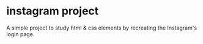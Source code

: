 # instagram project

A simple project to study html & css elements by recreating the Instagram's login page.

